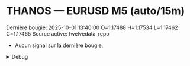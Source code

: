# THANOS — EURUSD M5 (auto/15m)
Dernière bougie: 2025-10-01 13:40:00  O=1.17488  H=1.17534  L=1.17462  C=1.17465
Source active: twelvedata_repo

- Aucun signal sur la dernière bougie.

<details><summary>Debug</summary>

- TD_API_KEY manquant.

</details>